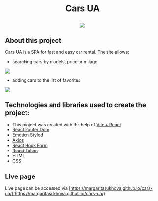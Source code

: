 <h1 align="center">Cars UA</h1>
<h2 align="center">

<img src="src/images/md/home.jpg">


## About this project

Cars UA is a SPA for fast and easy car rental. The site allows:

* searching cars by models, price or milage

<img src="src/images/md/catalogue.jpg">

* adding cars to the list of favorites

<img src="src/images/md/favorites.jpg">

## Technologies and libraries used to create the project:

* This project was created with the help of [Vite + React](https://github.com/vitejs/vite)
* [React Router Dom](https://reactrouter.com/en/main)
* [Emotion Styled](https://emotion.sh/docs/styled)
* [Axios](https://axios-http.com/ru/docs/intro)
* [React Hook Form](https://react-hook-form.com)
* [React Select](https://react-select.com)
* HTML
* CSS

## Live page

Live page can be accessed via [https://margaritasukhova.github.io/cars-ua/](https://margaritasukhova.github.io/cars-ua/)
